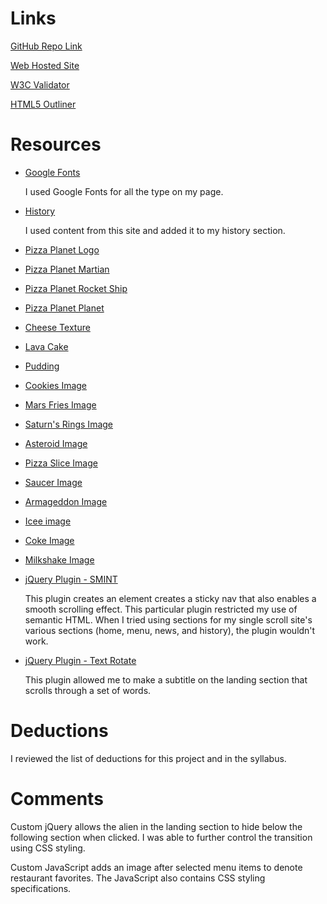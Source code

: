 
# Links

[GitHub Repo Link](https://github.com/gerrettrice/project_final3_rice_gerrett)

[Web Hosted Site](http://gerrettrice.com/project_final3_rice_gerrett/)

[W3C Validator](https://validator.w3.org/nu/?doc=http%3A%2F%2Fgerrettrice.com%2Fproject_final3_rice_gerrett%2F)

[HTML5 Outliner](https://gsnedders.html5.org/outliner/process.py?url=http%3A%2F%2Fgerrettrice.com%2Fproject_final3_rice_gerrett%2Findex.html)

# Resources

* [Google Fonts](https://fonts.google.com/)

    I used Google Fonts for all the type on my page.

* [History](http://pixar.wikia.com/wiki/Pizza_Planet)

    I used content from this site and added it to my history section.

* [Pizza Planet Logo](https://s-media-cache-ak0.pinimg.com/originals/f7/07/4c/f7074c17d58aaf61d343267039e0e9f9.jpg)

* [Pizza Planet Martian](http://vignette4.wikia.nocookie.net/pixar/images/a/ae/Alien.jpg/revision/latest?cb=20110220175306)

* [Pizza Planet Rocket Ship](https://ih0.redbubble.net/image.106873228.1219/sticker,220x200-bg,ffffff-pad,220x200,ffffff.u3.jpg)

* [Pizza Planet Planet](https://img1.etsystatic.com/127/0/10693226/il_fullxfull.1072640053_sy1w.jpg)

* [Cheese Texture](https://us.123rf.com/450wm/belchonoksun/belchonoksun1510/belchonoksun151000019/46274621-cheese-vector-seamless-texture-with-little-grey-mouse-on-it.jpg?ver=6)

* [Lava Cake](http://s3.amazonaws.com/etntmedia/media/images/ext/571629125/dominos-lava-cakes.jpg)

* [Pudding](https://www.google.com/search?q=chocolate+pudding&espv=2&source=lnms&tbm=isch&sa=X&ved=0ahUKEwjXjZGf7KzTAhUCPCYKHYVwBMQQ_AUIBigB&biw=1440&bih=737#tbm=isch&q=chocolate+pudding+sprinkles&imgrc=uNYZRyy8nLIQnM)

* [Cookies Image](https://images-gmi-pmc.edge-generalmills.com/6c2c6dcc-ad90-4fd4-9f4c-cda1f9b6b8b9.jpg)

* [Mars Fries Image](http://yestoyolks.com/wp-content/uploads/2013/11/IMG_0315.jpg)

* [Saturn's Rings Image](http://cdn.panlasangpinoy.com/wp-content/uploads/2011/10/Onion-Rings.jpg?x28997)

* [Asteroid Image](http://del.h-cdn.co/assets/cm/15/11/54fdf4f86c781-loaded-turkey-chili-baked-potato-del0215-xl.jpg)

* [Pizza Slice Image](https://www.google.com/url?sa=i&rct=j&q=&esrc=s&source=images&cd=&ved=0ahUKEwjq59Ourq3TAhWBKiYKHTmxBfYQjBwIBA&url=http%3A%2F%2Fwww.australiantimes.com.au%2Fwp%2Fwp-content%2Fuploads%2F2014%2F05%2Fl.jpg&psig=AFQjCNGmaSvSeDITrG1kwY7ftC4DdKR8Nw&ust=1492582763754330)

* [Saucer Image](https://i.imgur.com/PxR7AuV.jpg)

* [Armageddon Image](https://onewaywhitman.files.wordpress.com/2011/05/mothersday-weekend-026.jpg)

* [Icee image](http://dplicensing.com/dp/wp-content/uploads/2013/01/icee.jpg)

* [Coke Image](https://www.google.com/url?sa=i&rct=j&q=&esrc=s&source=images&cd=&ved=0ahUKEwj7r7j3667TAhUEMyYKHabcApAQjBwIBA&url=http%3A%2F%2Fwww.bitsmania.com.br%2Fwp-content%2Fuploads%2F2016%2F05%2Fmaxresdefault-4.jpg&psig=AFQjCNHKMvJnBPYcq_b_Cvdq8XbrDdRz3Q&ust=1492633685588945)

* [Milkshake Image](https://s-media-cache-ak0.pinimg.com/originals/ce/7f/8e/ce7f8e7ee0d30ce77f7031c0418fddff.jpg)

* [jQuery Plugin - SMINT](http://www.outyear.co.uk/smint/)

    This plugin creates an element creates a sticky nav that also enables a smooth scrolling effect. This particular plugin restricted my use of semantic HTML. When I tried using sections for my single scroll site's various sections (home, menu, news, and history), the plugin wouldn't work.

* [jQuery Plugin - Text Rotate](https://github.com/peachananr/simple-text-rotator)

    This plugin allowed me to make a subtitle on the landing section that scrolls through a set of words.

# Deductions

I reviewed the list of deductions for this project and in the syllabus.

# Comments

Custom jQuery allows the alien in the landing section to hide below the following section when clicked. I was able to further control the transition using CSS styling.

Custom JavaScript adds an image after selected menu items to denote restaurant favorites. The JavaScript also contains CSS styling specifications.
